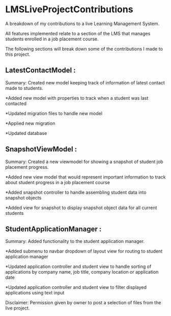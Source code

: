# LMSLiveProjectContributions
A breakdown of my contributions to a live Learning Management System.

All features implemented relate to a section of the LMS that manages students enrolled in a job placement course.

The following sections will break down some of the contributions I made to this project.

## LatestContactModel : 

Summary: Created new model keeping track of information of latest contact made to students.

*Added new model with properties to track when a student was last contacted

*Updated migration files to handle new model

*Applied new migration

*Updated database

## SnapshotViewModel : 

Summary: Created a new viewmodel for showing a snapshot of student job placement progress.

*Added new view model that would represent important information to track about student progress in a job placement course

*Added snapshot controller to handle assembling student data into snapshot objects

*Added view for snapshot to display snapshot object data for all current students

## StudentApplicationManager : 

Summary: Added functionality to the student application manager.

*Added submenu to navbar dropdown of layout view for routing to student application manager 

*Updated application controller and student view to handle sorting of applications by company name, job title, company location or application date

*Updated application controller and student view to filter displayed applications using text input


Disclaimer: Permission given by owner to post a selection of files from the live project.
